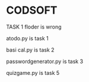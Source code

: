 # CODSOFT

TASK 1 floder is wrong

atodo.py is task 1 

basi cal.py is task 2

passwordgenerator.py is task 3

quizgame.py is task 5
